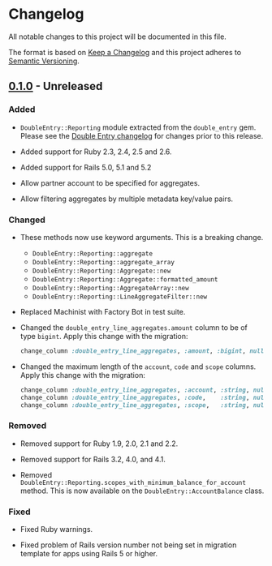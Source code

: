 # Changelog

All notable changes to this project will be documented in this file.

The format is based on [Keep a Changelog](http://keepachangelog.com/en/1.0.0/)
and this project adheres to [Semantic Versioning](http://semver.org/spec/v2.0.0.html).

## [0.1.0] - Unreleased

### Added

- `DoubleEntry::Reporting` module extracted from the `double_entry` gem. Please see
  the [Double Entry changelog](https://github.com/envato/double_entry/blob/master/CHANGELOG.md)
  for changes prior to this release.

- Added support for Ruby 2.3, 2.4, 2.5 and 2.6.

- Added support for Rails 5.0, 5.1 and 5.2

- Allow partner account to be specified for aggregates.

- Allow filtering aggregates by multiple metadata key/value pairs.

### Changed

- These methods now use keyword arguments. This is a breaking change.
  - `DoubleEntry::Reporting::aggregate`
  - `DoubleEntry::Reporting::aggregate_array`
  - `DoubleEntry::Reporting::Aggregate::new`
  - `DoubleEntry::Reporting::Aggregate::formatted_amount`
  - `DoubleEntry::Reporting::AggregateArray::new`
  - `DoubleEntry::Reporting::LineAggregateFilter::new`

- Replaced Machinist with Factory Bot in test suite.

- Changed the `double_entry_line_aggregates.amount` column to be of type `bigint`.
  Apply this change with the migration:

   ```ruby
   change_column :double_entry_line_aggregates, :amount, :bigint, null: false
   ```

- Changed the maximum length of the `account`, `code` and `scope` columns.
  Apply this change with the migration:

   ```ruby
   change_column :double_entry_line_aggregates, :account, :string, null: false
   change_column :double_entry_line_aggregates, :code,    :string, null: true
   change_column :double_entry_line_aggregates, :scope,   :string, null: true
   ```

### Removed

- Removed support for Ruby 1.9, 2.0, 2.1 and 2.2.

- Removed support for Rails 3.2, 4.0, and 4.1.

- Removed `DoubleEntry::Reporting.scopes_with_minimum_balance_for_account`
  method. This is now available on the `DoubleEntry::AccountBalance` class.

### Fixed

- Fixed Ruby warnings.

- Fixed problem of Rails version number not being set in migration template for apps using Rails 5 or higher.

[Unreleased]: https://github.com/envato/double_entry/compare/v0.1.0...HEAD
[0.1.0]: https://github.com/envato/double_entry-reporting/compare/double-entry-v1.0.0...v0.1.0
